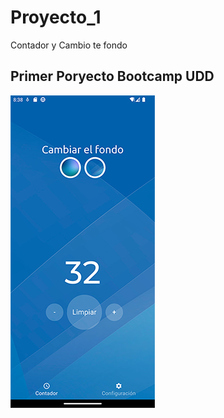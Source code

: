 # Proyecto_1

Contador y Cambio te fondo

## Primer Poryecto Bootcamp UDD

![Imagen de la APP](https://raw.githubusercontent.com/Hans183/proyecto_1/main/assets/Screenshot_1688675903.png "Imagen de la APP")